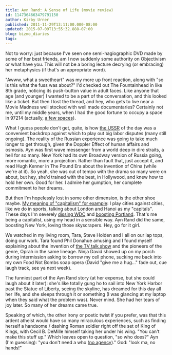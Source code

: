 ```yaml
---
title: Ayn Rand: A Sense of Life (movie review)
id: 1147364663479791150
author: Kirby Urner
published: 2011-11-29T13:11:00.000-08:00
updated: 2015-07-09T13:55:32.888-07:00
blog: bizmo_diaries
tags: 
---
```


Not to worry: just because I've seen one semi-hagiographic DVD made by some of her best friends, am I now suddenly some authority on Objectivism or what have you.  This will not be a boring lecture decrying (or embracing) her metaphysics (if that's an appropriate word).

"Awww, what a sweetheart" was my more up front reaction, along with "so is this what the fuss was about?"  I'd checked out The Fountainhead in like 8th grade, noticing its push-button value in adult faces.  Like anyone that age (and younger) I wanted to be a part of the conversation, and this looked like a ticket.  But then I lost the thread, and hey, who gets to live near a Movie Madness well stocked with well made documentaries? Certainly not me, until my middle years, when I had the good fortune to occupy a space in 97214 (actually, [a few spaces](http://www.flickr.com/photos/17157315@N00/6427671763/)).

What I guess people don't get, quite, is how [the USSR](http://worldgame.blogspot.com/2006/07/back-in-ussa.html) of the day was a convenient backdrop against which to play out big labor disputes (many still ongoing).  The reality of the Russian experience was going to take much longer to get through, given the Doppler Effect of human affairs and osmosis.  Ayn was first wave messenger from a world deep in dire straits, a hell for so many.  New York had its own Broadway version of Russia going, more romantic, more a projection.  Rather than fault that, just accept it, and read Hugh Kenner in The Pound Era about the invention of China (while we're at it).  So yeah, she was out of tempo with the drama so many were on about, but hey, she'd trained with the best, in Hollywood, and knew how to hold her own.  Good for her.  I admire her gumption, her complete commitment to her dreams.

But then I'm hopelessly lost in some other dimension, is the other shoe maybe.  [My meaning of "capitalism" for example](http://coffeeshopsnet.blogspot.com/2011/10/letter-to-allen-wanderers-list.html):  I play cities against cities, like we do in sports, talking about London and Hanoi as my "capitals".  These days I'm severely [dissing WDC](http://worldgame.blogspot.com/2011/11/city-as-campus.html) and [boosting Portland](http://worldgame.blogspot.com/2009/02/shovel-ready.html).  That's me being a capitalist, using my head in a sensible way.  Ayn Rand did the same, boosting New York, loving those skyscrapers.  Hey, go for it girl.

We watched in my living room, Tara, Steve Holden and I all on our lap tops, doing our work.  Tara found Phil Donahue amusing and I found myself explaining about the invention of [the TV talk show](http://worldgame.blogspot.com/2015/07/late-night-tv.html) and the pioneers of the genre, Oprah in the same lineage.  Ninja David showed up on my porch during intermission asking to borrow my cell phone, sucking me back into my own Food Not Bombs soap opera (David "give me a hug..." fade out, cue laugh track, see ya next week).

The funniest part of the Ayn Rand story (at her expense, but she could laugh about it later):  she's like totally gung ho to sail into New York Harbor past the Statue of Liberty, seeing the skyline, has dreamed for this day all her life, and she sleeps through it or something (I was glancing at my laptop when they said what the problem was).  Never mind.  She had her tears of joy later.  So many of her dreams came true.

Speaking of which, the other irony or poetic twist if you prefer, was that this ardent atheist would have so many miraculous experiences, such as finding herself a handsome / dashing Roman soldier right off the set of King of Kings, with Cecil B. DeMille himself taking her under his wing. "You can't make this stuff up."  Which leaves open to question, "so who does?"  Ayn (I'm guessing): "you don't need a who ([no agency](http://mybizmo.blogspot.com/2005/11/physics-emergent-isepp-lecture.html))."  God:  "look ma, no hands!"